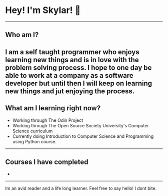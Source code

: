 # Hey! I'm Skylar! 👋
------------------------------------
## Who am I?
I am a self taught programmer who enjoys learning new things and is in love with the problem solving process. I hope to one day be able to work at a company as a software developer but until then I will keep on learning new things and jut enjoying the process.
------------------------------------
## What am I learning right now?
* Working through The Odin Project
* Working through The Open Source Society University's Computer Science curriculum
* Currently doing Introduction to Computer Science and Programming using Python course.
------------------------------------
## Courses I have completed
*
------------------------------------
Im an avid reader and a life long learner.
Feel free to say hello! I dont bite.
<!--
**TheDemonicSky/TheDemonicSky** is a ✨ _special_ ✨ repository because its `README.md` (this file) appears on your GitHub profile.

Here are some ideas to get you started:

- 🔭 I’m currently working on ...
- 🌱 I’m currently learning ...
- 👯 I’m looking to collaborate on ...
- 🤔 I’m looking for help with ...
- 💬 Ask me about ...
- 📫 How to reach me: ...
- 😄 Pronouns: ...
- ⚡ Fun fact: ...
-->
